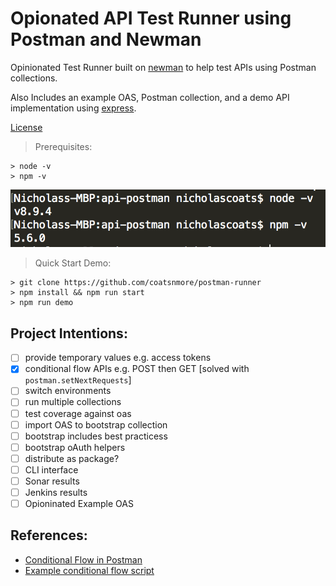 # Opionated API Test Runner using Postman and Newman

Opinionated Test Runner built on [newman](https://github.com/postmanlabs/newman) to help test APIs using Postman collections.

Also Includes an example OAS, Postman collection, and a demo API implementation using [express](https://expressjs.com/).

[License](LICENSE.md)

>Prerequisites:
```
> node -v
> npm -v
```
![node version image](node-version.gif)

>Quick Start Demo: 
```
> git clone https://github.com/coatsnmore/postman-runner
> npm install && npm run start
> npm run demo
```
## Project Intentions:

- [ ] provide temporary values e.g. access tokens
- [x] conditional flow APIs e.g. POST then GET [solved with `postman.setNextRequests`] 
- [ ] switch environments
- [ ] run multiple collections
- [ ] test coverage against oas
- [ ] import OAS to bootstrap collection
- [ ] bootstrap includes best practicess
- [ ] bootstrap oAuth helpers
- [ ] distribute as package?
- [ ] CLI interface
- [ ] Sonar results
- [ ] Jenkins results
- [ ] Opioninated Example OAS

## References:

* [Conditional Flow in Postman](http://blog.getpostman.com/2016/03/23/conditional-workflows-in-postman/)
* [Example conditional flow script](https://documenter.getpostman.com/view/583/coopers-meal-plan/4u2#2a002172-968a-747f-f1fc-02543aabf81e)
